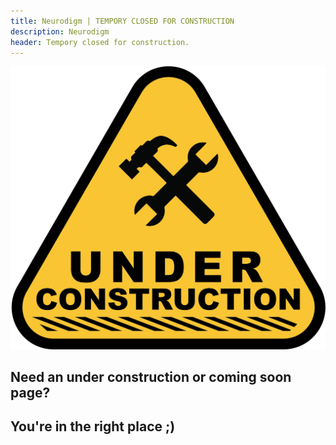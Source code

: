```yaml
---
title: Neurodigm | TEMPORY CLOSED FOR CONSTRUCTION
description: Neurodigm
header: Tempory closed for construction.
---
```

![under-construction](/img/under-construction.png "under-construction")

## Need an under construction or coming soon page?
## You're in the right place ;)

